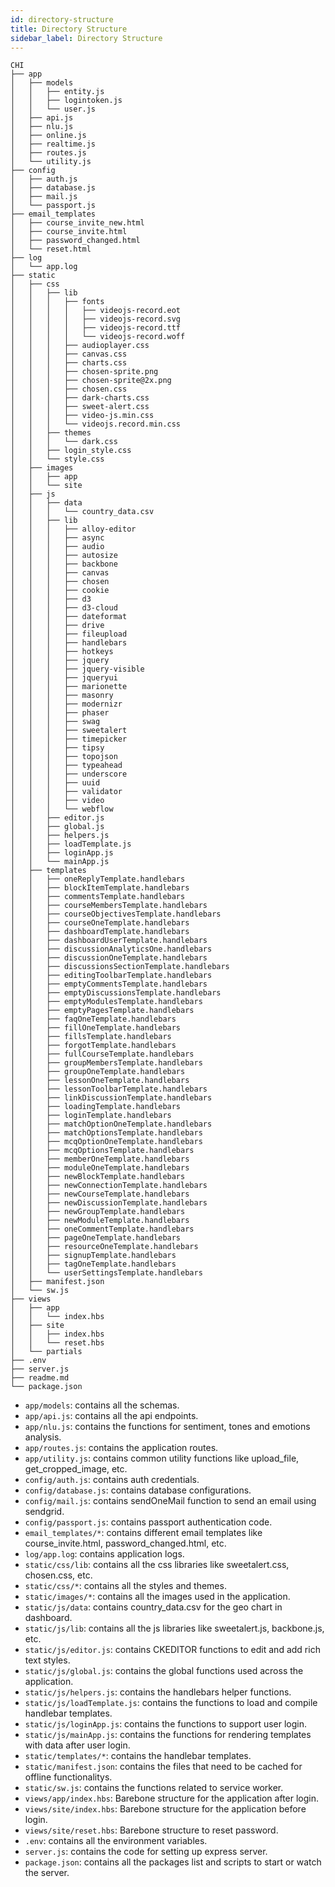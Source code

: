 ```yaml
---
id: directory-structure
title: Directory Structure
sidebar_label: Directory Structure
---
```


```
CHI
├── app
│   ├── models
│   │   ├── entity.js
│   │   ├── logintoken.js
│   │   └── user.js
│   ├── api.js
│   ├── nlu.js
│   ├── online.js
│   ├── realtime.js
│   ├── routes.js
│   └── utility.js
├── config
│   ├── auth.js
│   ├── database.js
│   ├── mail.js
│   └── passport.js
├── email_templates
│   ├── course_invite_new.html
│   ├── course_invite.html
│   ├── password_changed.html
│   └── reset.html
├── log
│   └── app.log
├── static
│   ├── css
│   │   ├── lib
│   │   │ 	├── fonts
│   │   │ 	│ 	├── videojs-record.eot
│   │   │ 	│ 	├── videojs-record.svg
│   │   │ 	│ 	├── videojs-record.ttf
│   │   │ 	│ 	└── videojs-record.woff
│   │   │ 	├── audioplayer.css
│   │   │ 	├── canvas.css
│   │   │ 	├── charts.css
│   │   │ 	├── chosen-sprite.png
│   │   │ 	├── chosen-sprite@2x.png
│   │   │ 	├── chosen.css
│   │   │ 	├── dark-charts.css
│   │   │ 	├── sweet-alert.css
│   │   │ 	├── video-js.min.css
│   │   │ 	└── videojs.record.min.css
│   │   ├── themes
│   │   │ 	└── dark.css
│   │   ├── login_style.css
│   │   └── style.css
│   ├── images
│   │   ├── app
│   │   └── site
│   ├── js
│   │   ├── data
│   │   │   └── country_data.csv
│   │   ├── lib
│   │   │ 	├── alloy-editor
│   │   │ 	├── async
│   │   │ 	├── audio
│   │   │ 	├── autosize
│   │   │ 	├── backbone
│   │   │ 	├── canvas
│   │   │ 	├── chosen
│   │   │ 	├── cookie
│   │   │ 	├── d3
│   │   │ 	├── d3-cloud
│   │   │ 	├── dateformat
│   │   │ 	├── drive
│   │   │ 	├── fileupload
│   │   │ 	├── handlebars
│   │   │ 	├── hotkeys
│   │   │ 	├── jquery
│   │   │ 	├── jquery-visible
│   │   │ 	├── jqueryui
│   │   │ 	├── marionette
│   │   │ 	├── masonry
│   │   │ 	├── modernizr
│   │   │ 	├── phaser
│   │   │ 	├── swag
│   │   │ 	├── sweetalert
│   │   │ 	├── timepicker
│   │   │ 	├── tipsy
│   │   │ 	├── topojson
│   │   │ 	├── typeahead
│   │   │ 	├── underscore
│   │   │ 	├── uuid
│   │   │ 	├── validator
│   │   │ 	├── video
│   │   │ 	└── webflow
│   │   ├── editor.js
│   │   ├── global.js
│   │   ├── helpers.js
│   │   ├── loadTemplate.js
│   │   ├── loginApp.js
│   │   └── mainApp.js
│   ├── templates
│   │   ├── oneReplyTemplate.handlebars
│   │   ├── blockItemTemplate.handlebars
│   │   ├── commentsTemplate.handlebars
│   │   ├── courseMembersTemplate.handlebars
│   │   ├── courseObjectivesTemplate.handlebars
│   │   ├── courseOneTemplate.handlebars
│   │   ├── dashboardTemplate.handlebars
│   │   ├── dashboardUserTemplate.handlebars
│   │   ├── discussionAnalyticsOne.handlebars
│   │   ├── discussionOneTemplate.handlebars
│   │   ├── discussionsSectionTemplate.handlebars
│   │   ├── editingToolbarTemplate.handlebars
│   │   ├── emptyCommentsTemplate.handlebars
│   │   ├── emptyDiscussionsTemplate.handlebars
│   │   ├── emptyModulesTemplate.handlebars
│   │   ├── emptyPagesTemplate.handlebars
│   │   ├── faqOneTemplate.handlebars
│   │   ├── fillOneTemplate.handlebars
│   │   ├── fillsTemplate.handlebars
│   │   ├── forgotTemplate.handlebars
│   │   ├── fullCourseTemplate.handlebars
│   │   ├── groupMembersTemplate.handlebars
│   │   ├── groupOneTemplate.handlebars
│   │   ├── lessonOneTemplate.handlebars
│   │   ├── lessonToolbarTemplate.handlebars
│   │   ├── linkDiscussionTemplate.handlebars
│   │   ├── loadingTemplate.handlebars
│   │   ├── loginTemplate.handlebars
│   │   ├── matchOptionOneTemplate.handlebars
│   │   ├── matchOptionsTemplate.handlebars
│   │   ├── mcqOptionOneTemplate.handlebars
│   │   ├── mcqOptionsTemplate.handlebars
│   │   ├── memberOneTemplate.handlebars
│   │   ├── moduleOneTemplate.handlebars
│   │   ├── newBlockTemplate.handlebars
│   │   ├── newConnectionTemplate.handlebars
│   │   ├── newCourseTemplate.handlebars
│   │   ├── newDiscussionTemplate.handlebars
│   │   ├── newGroupTemplate.handlebars
│   │   ├── newModuleTemplate.handlebars
│   │   ├── oneCommentTemplate.handlebars
│   │   ├── pageOneTemplate.handlebars
│   │   ├── resourceOneTemplate.handlebars
│   │   ├── signupTemplate.handlebars
│   │   ├── tagOneTemplate.handlebars
│   │   └── userSettingsTemplate.handlebars
│   ├── manifest.json
│   └── sw.js
├── views
│   ├── app
│   │   └── index.hbs
│   ├── site
│   │   ├── index.hbs
│   │   └── reset.hbs
│   └── partials
├── .env
├── server.js
├── readme.md
└── package.json
```

- `app/models`: contains all the schemas.
- `app/api.js`: contains all the api endpoints.
- `app/nlu.js`: contains the functions for sentiment, tones and emotions analysis.
- `app/routes.js`: contains the application routes.
- `app/utility.js`: contains common utility functions like upload_file, get_cropped_image, etc.
- `config/auth.js`: contains auth credentials.
- `config/database.js`: contains database configurations.
- `config/mail.js`: contains sendOneMail function to send an email using sendgrid.
- `config/passport.js`: contains passport authentication code.
- `email_templates/*`: contains different email templates like course_invite.html, password_changed.html, etc.
- `log/app.log`: contains application logs.
- `static/css/lib`: contains all the css libraries like sweetalert.css, chosen.css, etc.
- `static/css/*`: contains all the styles and themes.
- `static/images/*`: contains all the images used in the application.
- `static/js/data`: contains country_data.csv for the geo chart in dashboard.
- `static/js/lib`: contains all the js libraries like sweetalert.js, backbone.js, etc.
- `static/js/editor.js`: contains CKEDITOR functions to edit and add rich text styles.
- `static/js/global.js`: contains the global functions used across the application.
- `static/js/helpers.js`: contains the handlebars helper functions.
- `static/js/loadTemplate.js`: contains the functions to load and compile handlebar templates.
- `static/js/loginApp.js`: contains the functions to support user login.
- `static/js/mainApp.js`: contains the functions for rendering templates with data after user login.
- `static/templates/*`: contains the handlebar templates.
- `static/manifest.json`: contains the files that need to be cached for offline functionalitys.
- `static/sw.js`: contains the functions related to service worker.
- `views/app/index.hbs`: Barebone structure for the application after login.
- `views/site/index.hbs`: Barebone structure for the application before login.
- `views/site/reset.hbs`: Barebone structure to reset password.
- `.env`: contains all the environment variables.
- `server.js`: contains the code for setting up express server.
- `package.json`: contains all the packages list and scripts to start or watch the server.
